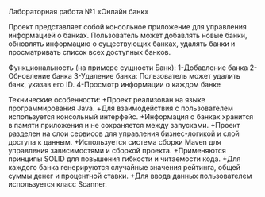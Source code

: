 Лабораторная работа №1 «Онлайн банк»

Проект представляет собой консольное приложение для управления информацией о банках. 
Пользователь может добавлять новые банки, обновлять информацию о существующих банках, 
удалять банки и просматривать список всех доступных банков.

Функциональность (на примере сущности Банк):
1-Добавление банка
2-Обновление банка
3-Удаление банка: Пользователь может удалить банк, указав его ID.
4-Просмотр информации о каждом банке

Технические особенности:
+Проект реализован на языке программирования Java.
+Для взаимодействия с пользователем используется консольный интерфейс.
+Информация о банках хранится в памяти приложения и не сохраняется между запусками.
+Проект разделен на слои сервисов для управления бизнес-логикой и слой доступа к данным.
+Используется система сборки Maven для управления зависимостями и сборкой проекта.
+Применяются принципы SOLID для повышения гибкости и читаемости кода.
+Для каждого банка генерируются случайные значения рейтинга, общей суммы денег и процентной ставки.
+Для ввода данных пользователем используется класс Scanner.
